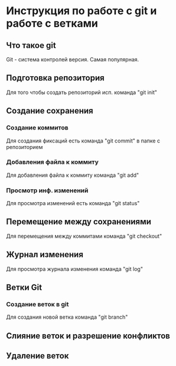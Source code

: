 # Инструкция по работе с git и работе с ветками

## Что такое git

Git - система контролей версия. Самая популярная.

## Подготовка репозитория

Для того чтобы создать репозиторий исп. команда "git init"

## Создание сохранения

### Создание коммитов

Для создания фиксаций есть команда "git commit" в папке с репозиторием

### Добавления файла к коммиту

Для добавления файла к коммиту команда "git add"

### Просмотр инф. изменений

Для просмотра изменений есть команда "git status"

## Перемещение между сохранениями

Для перемещения между коммитами команда "git checkout"

## Журнал изменения

Для просмотра журнала изменения команда "git log"

## Ветки Git

### Создание веток в git

Для создания новой ветка команда "git branch"

## Слияние веток и разрешение конфликтов

## Удаление веток
